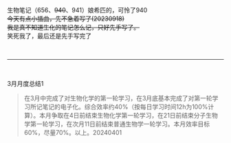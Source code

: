 生物笔记（656、~~940~~、941）娘希匹的，可怜了940<br>
~~今天有点小插曲，先不急着写了(20230918)~~<br>
~~我是真不知道生化的笔记怎么记，只好先手写了。~~<br>
笑死我了，最后还是先手写完了<br>

<br>

***

<br>

3月月度总结1<br>
> 在3月中完成了对生物化学的第一轮学习，在3月底基本完成了对第一轮学习所记笔记的电子化。综合效率约40%（按每日学习时间12h为100%计算）。本月争取在4日前结束生物化学第一轮学习，在21日前结束分子生物学第一轮学习，在次月11日前结束普通生物学一轮学习。本月效率目标60%，尽量70%。以上。20240401
